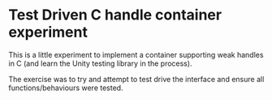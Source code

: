 # Test Driven C handle container experiment

This is a little experiment to implement a container supporting weak handles in C (and learn the Unity testing library in the process).

The exercise was to try and attempt to test drive the interface and ensure all functions/behaviours were tested.
